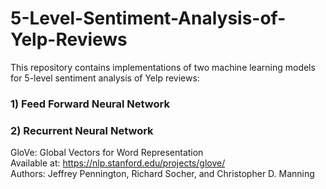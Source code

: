 # 5-Level-Sentiment-Analysis-of-Yelp-Reviews
This repository contains implementations of two machine learning models for 5-level sentiment analysis of Yelp reviews:

### 1) Feed Forward Neural Network

### 2) Recurrent Neural Network







GloVe: Global Vectors for Word Representation  
Available at: https://nlp.stanford.edu/projects/glove/  
Authors: Jeffrey Pennington, Richard Socher, and Christopher D. Manning
